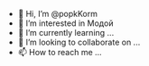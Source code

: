 - 👋 Hi, I’m @popkKorm
- 👀 I’m interested in Модой
- 🌱 I’m currently learning ...
- 💞️ I’m looking to collaborate on ...
- 📫 How to reach me ...

<!---
popkKorm/popkKorm is a ✨ special ✨ repository because its `README.md` (this file) appears on your GitHub profile.
You can click the Preview link to take a look at your changes.
--->

